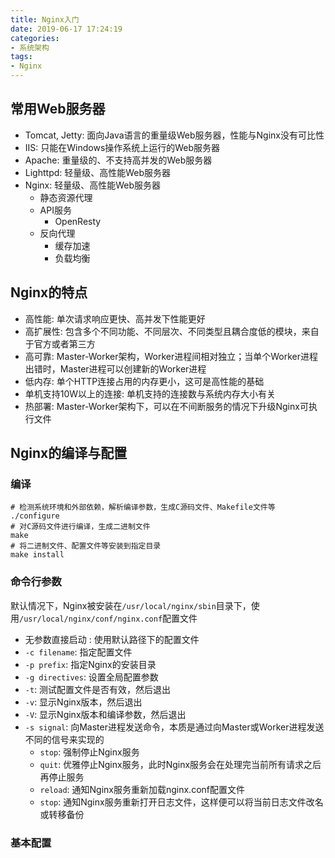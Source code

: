 ```yaml
---
title: Nginx入门
date: 2019-06-17 17:24:19
categories: 
- 系统架构
tags: 
- Nginx
---
```


## 常用Web服务器

- Tomcat, Jetty: 面向Java语言的重量级Web服务器，性能与Nginx没有可比性
- IIS: 只能在Windows操作系统上运行的Web服务器
- Apache: 重量级的、不支持高并发的Web服务器
- Lighttpd: 轻量级、高性能Web服务器
- Nginx: 轻量级、高性能Web服务器
  - 静态资源代理
  - API服务
    - OpenResty
  - 反向代理
    - 缓存加速
    - 负载均衡

## Nginx的特点

- 高性能: 单次请求响应更快、高并发下性能更好
- 高扩展性: 包含多个不同功能、不同层次、不同类型且耦合度低的模块，来自于官方或者第三方
- 高可靠: Master-Worker架构，Worker进程间相对独立；当单个Worker进程出错时，Master进程可以创建新的Worker进程
- 低内存: 单个HTTP连接占用的内存更小，这可是高性能的基础
- 单机支持10W以上的连接: 单机支持的连接数与系统内存大小有关
- 热部署: Master-Worker架构下，可以在不间断服务的情况下升级Nginx可执行文件

## Nginx的编译与配置

### 编译

```shell
# 检测系统环境和外部依赖，解析编译参数，生成C源码文件、Makefile文件等
./configure
# 对C源码文件进行编译，生成二进制文件
make
# 将二进制文件、配置文件等安装到指定目录
make install
```

### 命令行参数

默认情况下，Nginx被安装在`/usr/local/nginx/sbin`目录下，使用`/usr/local/nginx/conf/nginx.conf`配置文件

- 无参数直接启动 : 使用默认路径下的配置文件
- `-c filename`: 指定配置文件
- `-p prefix`: 指定Nginx的安装目录
- `-g directives`: 设置全局配置参数
- `-t`: 测试配置文件是否有效，然后退出
- `-v`: 显示Nginx版本，然后退出
- `-V`: 显示Nginx版本和编译参数，然后退出
- `-s signal`: 向Master进程发送命令，本质是通过向Master或Worker进程发送不同的信号来实现的
  - `stop`: 强制停止Nginx服务
  - `quit`: 优雅停止Nginx服务，此时Nginx服务会在处理完当前所有请求之后再停止服务
  - `reload`: 通知Nginx服务重新加载nginx.conf配置文件
  - `stop`: 通知Nginx服务重新打开日志文件，这样便可以将当前日志文件改名或转移备份

### 基本配置